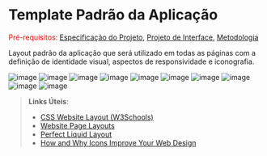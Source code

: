 # Template Padrão da Aplicação

<span style="color:red">Pré-requisitos: <a href="2-Especificação do Projeto.md"> Especificação do Projeto</a></span>, <a href="3-Projeto de Interface.md"> Projeto de Interface</a>, <a href="4-Metodologia.md"> Metodologia</a>

Layout padrão da aplicação que será utilizado em todas as páginas com a definição de identidade visual, aspectos de responsividade e iconografia.

![image](https://user-images.githubusercontent.com/113475662/230223549-f0ef7db3-4421-4f02-9548-b075978b5339.png)
![image](https://user-images.githubusercontent.com/113475662/230223606-cd6cdca7-95a5-488f-897a-ee3b39209480.png)
![image](https://user-images.githubusercontent.com/113475662/230223694-05c9953e-0416-4e31-ba1c-4081c3591ab4.png)
![image](https://user-images.githubusercontent.com/113475662/230224121-c8c1757b-da5c-4821-b07c-a1fec7e37231.png)
![image](https://user-images.githubusercontent.com/113475662/230224158-df853a9e-61a0-4a00-81e1-6cbc570b7eb6.png)
![image](https://user-images.githubusercontent.com/113475662/230224200-8e0e6c33-a4ed-4f6e-b7fc-d18f5eb93205.png)
![image](https://user-images.githubusercontent.com/113475662/230224231-b2de4109-8912-4d87-b245-648da05fd22b.png)
![image](https://user-images.githubusercontent.com/113475662/230224260-ed95bc4c-b282-4789-be5d-1c0dde613d7b.png)
![image](https://user-images.githubusercontent.com/113475662/230224304-e7b26eff-771b-4350-a632-6f17d4caf292.png)
![image](https://user-images.githubusercontent.com/113475662/230224333-6fac67c7-a1e5-48f1-9722-720743bd6cc1.png)


> **Links Úteis**:
>
> - [CSS Website Layout (W3Schools)](https://www.w3schools.com/css/css_website_layout.asp)
> - [Website Page Layouts](http://www.cellbiol.com/bioinformatics_web_development/chapter-3-your-first-web-page-learning-html-and-css/website-page-layouts/)
> - [Perfect Liquid Layout](https://matthewjamestaylor.com/perfect-liquid-layouts)
> - [How and Why Icons Improve Your Web Design](https://usabilla.com/blog/how-and-why-icons-improve-you-web-design/)
